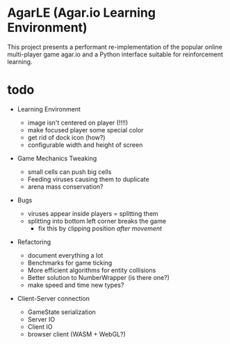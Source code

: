 # AgarLE (Agar.io Learning Environment)

This project presents a performant re-implementation of the popular online multi-player
game agar.io and a Python interface suitable for reinforcement learning.


# todo
- Learning Environment
  - image isn't centered on player (!!!!)
  - make focused player some special color
  - get rid of dock icon (how?)
  - configurable width and height of screen
- Game Mechanics Tweaking
  - small cells can push big cells
  - Feeding viruses causing them to duplicate
  - arena mass conservation?
 - Bugs
    - viruses appear inside players = splitting them
    - splitting into bottom left corner breaks the game
      - fix this by clipping position *after movement*
- Refactoring
  - document everything a lot
  - Benchmarks for game ticking
  - More efficient algorithms for entity collisions
  - Better solution to NumberWrapper (is there one?)
  - make speed and time new types?

- Client-Server connection
  - GameState serialization
  - Server IO
  - Client IO 
  - browser client (WASM + WebGL?)

